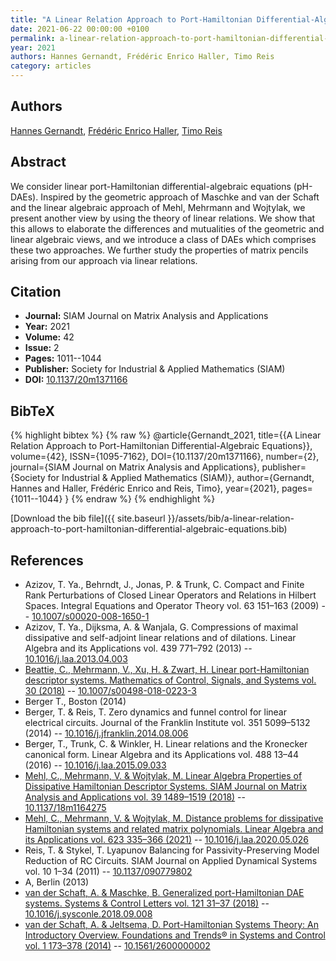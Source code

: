 ```yaml
---
title: "A Linear Relation Approach to Port-Hamiltonian Differential-Algebraic Equations"
date: 2021-06-22 00:00:00 +0100
permalink: a-linear-relation-approach-to-port-hamiltonian-differential-algebraic-equations
year: 2021
authors: Hannes Gernandt, Frédéric Enrico Haller, Timo Reis
category: articles
---
```

 
## Authors
[Hannes Gernandt](authors/hannes-gernandt), [Frédéric Enrico Haller](authors/frederic-enrico-haller), [Timo Reis](authors/timo-reis)
 
## Abstract
We consider linear port-Hamiltonian differential-algebraic equations (pH-DAEs). Inspired by the geometric approach of Maschke and van der Schaft and the linear algebraic approach of Mehl, Mehrmann and Wojtylak, we present another view by using the theory of linear relations. We show that this allows to elaborate the differences and mutualities of the geometric and linear algebraic views, and we introduce a class of DAEs which comprises these two approaches. We further study the properties of matrix pencils arising from our approach via linear relations.
 
## Citation
- **Journal:** SIAM Journal on Matrix Analysis and Applications
- **Year:** 2021
- **Volume:** 42
- **Issue:** 2
- **Pages:** 1011--1044
- **Publisher:** Society for Industrial & Applied Mathematics (SIAM)
- **DOI:** [10.1137/20m1371166](https://doi.org/10.1137/20m1371166)
 
## BibTeX
{% highlight bibtex %}
{% raw %}
@article{Gernandt_2021,
  title={{A Linear Relation Approach to Port-Hamiltonian Differential-Algebraic Equations}},
  volume={42},
  ISSN={1095-7162},
  DOI={10.1137/20m1371166},
  number={2},
  journal={SIAM Journal on Matrix Analysis and Applications},
  publisher={Society for Industrial & Applied Mathematics (SIAM)},
  author={Gernandt, Hannes and Haller, Frédéric Enrico and Reis, Timo},
  year={2021},
  pages={1011--1044}
}
{% endraw %}
{% endhighlight %}
 
[Download the bib file]({{ site.baseurl }}/assets/bib/a-linear-relation-approach-to-port-hamiltonian-differential-algebraic-equations.bib)
 
## References
- Azizov, T. Ya., Behrndt, J., Jonas, P. & Trunk, C. Compact and Finite Rank Perturbations of Closed Linear Operators and Relations in Hilbert Spaces. Integral Equations and Operator Theory vol. 63 151–163 (2009) -- [10.1007/s00020-008-1650-1](https://doi.org/10.1007/s00020-008-1650-1)
- Azizov, T. Ya., Dijksma, A. & Wanjala, G. Compressions of maximal dissipative and self-adjoint linear relations and of dilations. Linear Algebra and its Applications vol. 439 771–792 (2013) -- [10.1016/j.laa.2013.04.003](https://doi.org/10.1016/j.laa.2013.04.003)
- [Beattie, C., Mehrmann, V., Xu, H. & Zwart, H. Linear port-Hamiltonian descriptor systems. Mathematics of Control, Signals, and Systems vol. 30 (2018)](linear-port-hamiltonian-descriptor-systems) -- [10.1007/s00498-018-0223-3](https://doi.org/10.1007/s00498-018-0223-3)
- Berger T., Boston (2014)
- Berger, T. & Reis, T. Zero dynamics and funnel control for linear electrical circuits. Journal of the Franklin Institute vol. 351 5099–5132 (2014) -- [10.1016/j.jfranklin.2014.08.006](https://doi.org/10.1016/j.jfranklin.2014.08.006)
- Berger, T., Trunk, C. & Winkler, H. Linear relations and the Kronecker canonical form. Linear Algebra and its Applications vol. 488 13–44 (2016) -- [10.1016/j.laa.2015.09.033](https://doi.org/10.1016/j.laa.2015.09.033)
- [Mehl, C., Mehrmann, V. & Wojtylak, M. Linear Algebra Properties of Dissipative Hamiltonian Descriptor Systems. SIAM Journal on Matrix Analysis and Applications vol. 39 1489–1519 (2018)](linear-algebra-properties-of-dissipative-hamiltonian-descriptor-systems) -- [10.1137/18m1164275](https://doi.org/10.1137/18m1164275)
- [Mehl, C., Mehrmann, V. & Wojtylak, M. Distance problems for dissipative Hamiltonian systems and related matrix polynomials. Linear Algebra and its Applications vol. 623 335–366 (2021)](distance-problems-for-dissipative-hamiltonian-systems-and-related-matrix-polynomials) -- [10.1016/j.laa.2020.05.026](https://doi.org/10.1016/j.laa.2020.05.026)
- Reis, T. & Stykel, T. Lyapunov Balancing for Passivity-Preserving Model Reduction of RC Circuits. SIAM Journal on Applied Dynamical Systems vol. 10 1–34 (2011) -- [10.1137/090779802](https://doi.org/10.1137/090779802)
- A, Berlin (2013)
- [van der Schaft, A. & Maschke, B. Generalized port-Hamiltonian DAE systems. Systems &amp; Control Letters vol. 121 31–37 (2018)](generalized-port-hamiltonian-dae-systems) -- [10.1016/j.sysconle.2018.09.008](https://doi.org/10.1016/j.sysconle.2018.09.008)
- [van der Schaft, A. & Jeltsema, D. Port-Hamiltonian Systems Theory: An Introductory Overview. Foundations and Trends® in Systems and Control vol. 1 173–378 (2014)](port-hamiltonian-systems-theory-an-introductory-overview) -- [10.1561/2600000002](https://doi.org/10.1561/2600000002)

